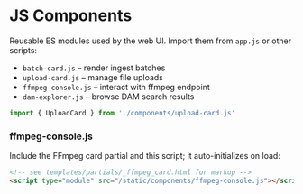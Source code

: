 # JS Components

Reusable ES modules used by the web UI.  Import them from `app.js` or other scripts:

- `batch-card.js` – render ingest batches
- `upload-card.js` – manage file uploads
- `ffmpeg-console.js` – interact with ffmpeg endpoint
- `dam-explorer.js` – browse DAM search results

```javascript
import { UploadCard } from './components/upload-card.js'
```

### ffmpeg-console.js

Include the FFmpeg card partial and this script; it auto-initializes on load:

```html
<!-- see templates/partials/_ffmpeg_card.html for markup -->
<script type="module" src="/static/components/ffmpeg-console.js"></script>
```

